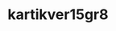 ---
title: kartikver15gr8
github: https://github.com/kartikver15gr8
mode: dark
transition: 3s
archetype:
- Animation
---